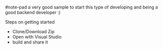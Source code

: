 #note-pad
a very good sample to start this type of developing and being a good backend developer :)

Steps on getting started
* Clone/Download Zip
* Open with Visual Studio 
* build and share it

